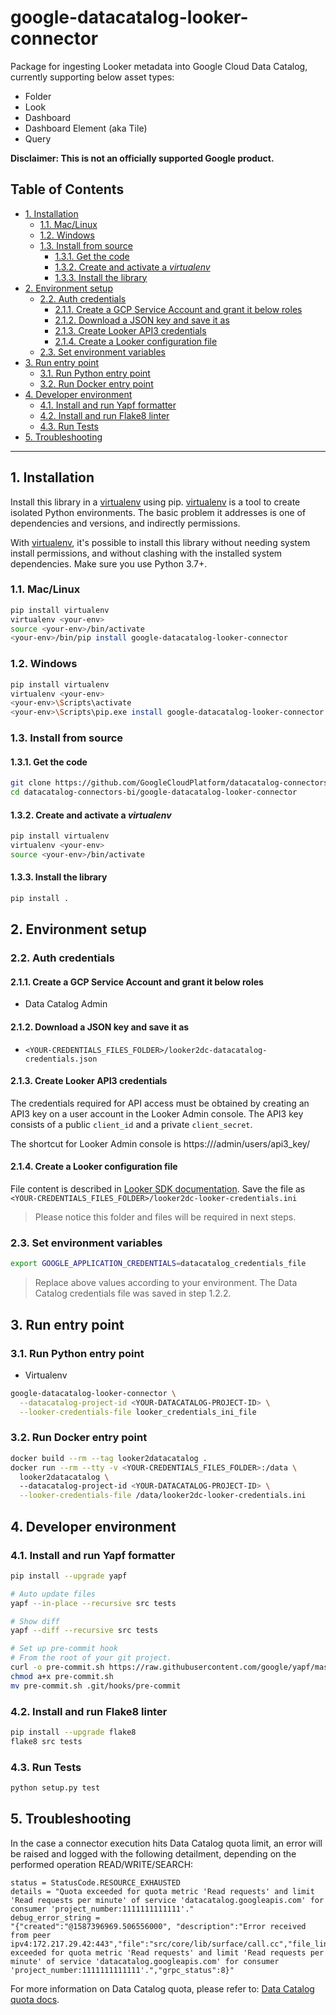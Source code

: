 # google-datacatalog-looker-connector

Package for ingesting Looker metadata into Google Cloud Data Catalog, currently
supporting below asset types:
- Folder
- Look
- Dashboard
- Dashboard Element (aka Tile)
- Query

**Disclaimer: This is not an officially supported Google product.**

<!--
  ⚠️ DO NOT UPDATE THE TABLE OF CONTENTS MANUALLY ️️⚠️
  run `npx markdown-toc -i README.md`.

  Please stick to 80-character line wraps as much as you can.
-->

## Table of Contents

<!-- toc -->

- [1. Installation](#1-installation)
  * [1.1. Mac/Linux](#11-maclinux)
  * [1.2. Windows](#12-windows)
  * [1.3. Install from source](#13-install-from-source)
    + [1.3.1. Get the code](#131-get-the-code)
    + [1.3.2. Create and activate a *virtualenv*](#132-create-and-activate-a-virtualenv)
    + [1.3.3. Install the library](#133-install-the-library)
- [2. Environment setup](#2-environment-setup)
  * [2.2. Auth credentials](#22-auth-credentials)
    + [2.1.1. Create a GCP Service Account and grant it below roles](#211-create-a-gcp-service-account-and-grant-it-below-roles)
    + [2.1.2. Download a JSON key and save it as](#212-download-a-json-key-and-save-it-as)
    + [2.1.3. Create Looker API3 credentials](#213-create-looker-api3-credentials)
    + [2.1.4. Create a Looker configuration file](#214-create-a-looker-configuration-file)
  * [2.3. Set environment variables](#23-set-environment-variables)
- [3. Run entry point](#3-run-entry-point)
  * [3.1. Run Python entry point](#31-run-python-entry-point)
  * [3.2. Run Docker entry point](#32-run-docker-entry-point)
- [4. Developer environment](#4-developer-environment)
  * [4.1. Install and run Yapf formatter](#41-install-and-run-yapf-formatter)
  * [4.2. Install and run Flake8 linter](#42-install-and-run-flake8-linter)
  * [4.3. Run Tests](#43-run-tests)
- [5. Troubleshooting](#5-troubleshooting)

<!-- tocstop -->

-----

## 1. Installation

Install this library in a [virtualenv][2] using pip. [virtualenv][2] is a tool to
create isolated Python environments. The basic problem it addresses is one of
dependencies and versions, and indirectly permissions.

With [virtualenv][2], it's possible to install this library without needing system
install permissions, and without clashing with the installed system
dependencies. Make sure you use Python 3.7+.


### 1.1. Mac/Linux

```bash
pip install virtualenv
virtualenv <your-env>
source <your-env>/bin/activate
<your-env>/bin/pip install google-datacatalog-looker-connector
```

### 1.2. Windows

```bash
pip install virtualenv
virtualenv <your-env>
<your-env>\Scripts\activate
<your-env>\Scripts\pip.exe install google-datacatalog-looker-connector
```

### 1.3. Install from source

#### 1.3.1. Get the code

````bash
git clone https://github.com/GoogleCloudPlatform/datacatalog-connectors-bi/
cd datacatalog-connectors-bi/google-datacatalog-looker-connector
````

#### 1.3.2. Create and activate a *virtualenv*

```bash
pip install virtualenv
virtualenv <your-env>
source <your-env>/bin/activate
```

#### 1.3.3. Install the library

```bash
pip install .
```

## 2. Environment setup

### 2.2. Auth credentials

#### 2.1.1. Create a GCP Service Account and grant it below roles

- Data Catalog Admin

#### 2.1.2. Download a JSON key and save it as
- `<YOUR-CREDENTIALS_FILES_FOLDER>/looker2dc-datacatalog-credentials.json`

#### 2.1.3. Create Looker API3 credentials

The credentials required for API access must be obtained by creating an
API3 key on a user account in the Looker Admin console. The API3 key consists
of a public `client_id` and a private `client_secret`.

The shortcut for Looker Admin console is
https://<YOUR-LOOKER-ENDPOINT>/admin/users/api3_key/<YOUR-USER-ID>

#### 2.1.4. Create a Looker configuration file

File content is described in [Looker SDK documentation][1].
Save the file as
`<YOUR-CREDENTIALS_FILES_FOLDER>/looker2dc-looker-credentials.ini`

> Please notice this folder and files will be required in next steps.

### 2.3. Set environment variables

```bash
export GOOGLE_APPLICATION_CREDENTIALS=datacatalog_credentials_file
```

> Replace above values according to your environment. The Data Catalog
> credentials file was saved in step 1.2.2.

## 3. Run entry point

### 3.1. Run Python entry point

- Virtualenv

```bash
google-datacatalog-looker-connector \
  --datacatalog-project-id <YOUR-DATACATALOG-PROJECT-ID> \
  --looker-credentials-file looker_credentials_ini_file
```

### 3.2. Run Docker entry point

```bash
docker build --rm --tag looker2datacatalog .
docker run --rm --tty -v <YOUR-CREDENTIALS_FILES_FOLDER>:/data \
  looker2datacatalog \ 
  --datacatalog-project-id <YOUR-DATACATALOG-PROJECT-ID> \
  --looker-credentials-file /data/looker2dc-looker-credentials.ini
```

## 4. Developer environment

### 4.1. Install and run Yapf formatter

```bash
pip install --upgrade yapf

# Auto update files
yapf --in-place --recursive src tests

# Show diff
yapf --diff --recursive src tests

# Set up pre-commit hook
# From the root of your git project.
curl -o pre-commit.sh https://raw.githubusercontent.com/google/yapf/master/plugins/pre-commit.sh
chmod a+x pre-commit.sh
mv pre-commit.sh .git/hooks/pre-commit
```

### 4.2. Install and run Flake8 linter

```bash
pip install --upgrade flake8
flake8 src tests
```

### 4.3. Run Tests

```bash
python setup.py test
```

## 5. Troubleshooting

In the case a connector execution hits Data Catalog quota limit, an error will
be raised and logged with the following detailment, depending on the performed
operation READ/WRITE/SEARCH: 

```
status = StatusCode.RESOURCE_EXHAUSTED
details = "Quota exceeded for quota metric 'Read requests' and limit 'Read requests per minute' of service 'datacatalog.googleapis.com' for consumer 'project_number:1111111111111'."
debug_error_string = 
"{"created":"@1587396969.506556000", "description":"Error received from peer ipv4:172.217.29.42:443","file":"src/core/lib/surface/call.cc","file_line":1056,"grpc_message":"Quota exceeded for quota metric 'Read requests' and limit 'Read requests per minute' of service 'datacatalog.googleapis.com' for consumer 'project_number:1111111111111'.","grpc_status":8}"
```

For more information on Data Catalog quota, please refer to: [Data Catalog quota docs][2].

[1]: https://github.com/looker-open-source/sdk-codegen/blob/master/looker-sample.ini
[2]: https://cloud.google.com/data-catalog/docs/resources/quotas
